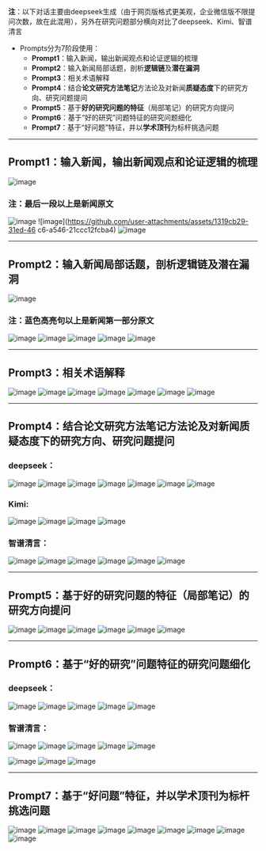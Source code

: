 **注**：以下对话主要由deepseek生成（由于网页版格式更美观，企业微信版不限提问次数，故在此混用），另外在研究问题部分横向对比了deepseek、Kimi、智谱清言
- Prompts分为7阶段使用：
  - **Prompt1**：输入新闻，输出新闻观点和论证逻辑的梳理
  - **Prompt2**：输入新闻局部话题，剖析**逻辑链**及**潜在漏洞**
  - **Prompt3**：相关术语解释
  - **Prompt4**：结合**论文研究方法笔记**方法论及对新闻**质疑态度**下的研究方向、研究问题提问
  - **Prompt5**：基于**好的研究问题的特征**（局部笔记）的研究方向提问
  - **Prompt6**：基于“好的研究”问题特征的研究问题细化
  - **Prompt7**：基于“好问题”特征，并以**学术顶刊**为标杆挑选问题

---

## **Prompt1**：输入新闻，输出新闻观点和论证逻辑的梳理
![image](https://github.com/user-attachments/assets/180798da-c91b-4d3d-8109-2644222727e2)
### **注**：最后一段以上是新闻原文
![image](https://github.com/user-attachments/assets/cda279ad-5971-4949-841c-6cdd6d862893)
![image](https://github.com/user-attachments/assets/1319cb29-31ed-46 c6-a546-21ccc12fcba4)
![image](https://github.com/user-attachments/assets/6775288c-dc7c-47f6-806c-1ee8a246ee8e)

---

## **Prompt2**：输入新闻局部话题，剖析**逻辑链**及**潜在漏洞**
![image](https://github.com/user-attachments/assets/3e52a78e-b338-4368-93a3-541426280378)
### **注**：蓝色高亮句以上是新闻第一部分原文
![image](https://github.com/user-attachments/assets/bf80d24f-e417-49e4-a45e-3287c0fb91bc)
![image](https://github.com/user-attachments/assets/1330bd61-2483-4b3f-9e85-795c252ac34e)
![image](https://github.com/user-attachments/assets/d46a9fcf-3ca0-405b-9761-5900a71e980b)
![image](https://github.com/user-attachments/assets/69d74ebc-5fb3-4264-959f-083e01c40980)
![image](https://github.com/user-attachments/assets/4fccc2b5-8619-452a-b35c-2a49b0e9274c)

---

## **Prompt3**：相关术语解释
![image](https://github.com/user-attachments/assets/1cf76079-8f2d-4c62-a00a-866843707f6b)
![image](https://github.com/user-attachments/assets/03d6ba6a-f20f-4ffa-b90e-c2d15aff27b5)
![image](https://github.com/user-attachments/assets/6ad0c1c8-f929-4b78-82b5-2163e87adf2a)
![image](https://github.com/user-attachments/assets/3426a27a-d4b7-40cb-8691-01a48f23313e)
![image](https://github.com/user-attachments/assets/d00d5da0-bf0d-442a-85d8-c161908f4af3)
![image](https://github.com/user-attachments/assets/f0c010f0-de73-4d11-8ad5-22fb72b8db23)
![image](https://github.com/user-attachments/assets/963c68cc-e3cb-40bc-85ea-15947caa567e)

---

## **Prompt4**：结合**论文研究方法笔记**方法论及对新闻**质疑态度**下的研究方向、研究问题提问
### **deepseek**：
![image](https://github.com/user-attachments/assets/15bcec26-288e-4012-953f-5f4d90282c8e)
![image](https://github.com/user-attachments/assets/62826cbf-1087-4060-b8e5-9a8b2632e11c)
![image](https://github.com/user-attachments/assets/f5ba2a6a-60ab-428f-90b4-31b8c4b3c510)
![image](https://github.com/user-attachments/assets/5eef47ab-608a-4790-987f-e40c3b3d8e17)
![image](https://github.com/user-attachments/assets/c4daaeb2-7432-467d-bded-b769a5da4f4b)
![image](https://github.com/user-attachments/assets/fbf75eb5-589a-44bf-9da0-ade616bec1ec)
![image](https://github.com/user-attachments/assets/6233e31f-a370-4d9b-9ca0-5c90bf8b9fa6)
### Kimi:
![image](https://github.com/user-attachments/assets/9b0bcd85-4dd4-4f4f-a9b6-96a7b3a238d1)
![image](https://github.com/user-attachments/assets/7ece0271-2f4d-4ab3-9b10-081e0b8fef14)
![image](https://github.com/user-attachments/assets/2d57d091-737f-45fc-9bd6-bb22dc14f44c)
![image](https://github.com/user-attachments/assets/3eb07256-de84-4a39-ac0a-cc86a7c3af23)
### 智谱清言：
![image](https://github.com/user-attachments/assets/b9062103-e424-4661-bdb7-28a08032e9c8)
![image](https://github.com/user-attachments/assets/e9b25ee5-4517-48e3-a0b1-48c05ff2ba50)
![image](https://github.com/user-attachments/assets/73744efc-ce23-460e-8784-9b75d818c39e)
![image](https://github.com/user-attachments/assets/35e0d877-2344-4658-a80c-d5995c66a505)
![image](https://github.com/user-attachments/assets/4304792f-f90c-40f0-8e07-1b11902e6c56)
![image](https://github.com/user-attachments/assets/e5762cf3-5c6f-4848-8014-1a4aee916859)


---

## **Prompt5**：基于**好的研究问题的特征**（局部笔记）的研究方向提问
![image](https://github.com/user-attachments/assets/25020685-34ec-4348-81b5-cbc0c04bf22d)
![image](https://github.com/user-attachments/assets/4b590661-3b2a-4685-8b38-a4f984aa3939)
![image](https://github.com/user-attachments/assets/7f686968-b9d6-4e73-9530-d4c93452600f)
![image](https://github.com/user-attachments/assets/7be6f60b-eae6-4710-8b0c-e2d40c91116a)
![image](https://github.com/user-attachments/assets/12d5ec16-ac5c-4f19-a7eb-cec0006b45fd)
![image](https://github.com/user-attachments/assets/50109570-2db4-42f6-aabc-529cd9601ce2)

---

## **Prompt6**：基于“好的研究”问题特征的研究问题细化
### **deepseek**：
![image](https://github.com/user-attachments/assets/cdfcc74f-b877-4495-a716-f0809c2457f7)
![image](https://github.com/user-attachments/assets/c23449b0-eb19-4955-8c8c-d3816044ba56)
![image](https://github.com/user-attachments/assets/308b24fe-98f4-477e-ad99-d7b91d8977e8)
![image](https://github.com/user-attachments/assets/c7f3af86-f7b8-489e-a65f-08c228417f6d)
![image](https://github.com/user-attachments/assets/bbfe7124-4cd2-48e3-8879-b99dd618c37e)
### 智谱清言：
![image](https://github.com/user-attachments/assets/dc11c0b7-25ed-47dd-ad7a-5c139ceb5e00)
![image](https://github.com/user-attachments/assets/a12e9fbf-7ebe-4490-bd68-dcb36e08122c)
![image](https://github.com/user-attachments/assets/671844e3-8627-47b4-b760-179414c3a41e)
![image](https://github.com/user-attachments/assets/c486c4d2-4f04-4ef1-83f1-ffc38e6c74bf)
![image](https://github.com/user-attachments/assets/c4643d02-601c-4aa9-a21e-e3e6ed2f6206)

![image](https://github.com/user-attachments/assets/7b1b8f06-6fe9-415c-8195-9f05d2f8fbb9)
![image](https://github.com/user-attachments/assets/5e10e44c-e92e-476f-bde8-dbce991ca17f)
![image](https://github.com/user-attachments/assets/d878e764-f4bf-46c4-b653-75e2f5538f42)


---

## **Prompt7**：基于“好问题”特征，并以**学术顶刊**为标杆挑选问题
![image](https://github.com/user-attachments/assets/9eae5437-dc6d-456c-aeab-5f937cd84e55)
![image](https://github.com/user-attachments/assets/93412ceb-eedb-4979-8183-dae8558bcb9e)
![image](https://github.com/user-attachments/assets/ead70a1b-ad63-4bc7-8e3d-52c736260a9a)
![image](https://github.com/user-attachments/assets/62dfabe5-129c-4e79-ba63-e5c6e6402d87)
![image](https://github.com/user-attachments/assets/96e4c755-5952-4e21-a11c-9bb10cb300eb)
![image](https://github.com/user-attachments/assets/1091e42f-2527-4d7e-8119-e67ccf435881)
![image](https://github.com/user-attachments/assets/7ad7a3cc-6517-4d6c-a65d-fffd756ebf18)
![image](https://github.com/user-attachments/assets/3bb19cf3-bd23-4a9d-98e1-960d232098e2)
![image](https://github.com/user-attachments/assets/7277df77-ee1b-410f-877b-5c8524b7c8f0)

